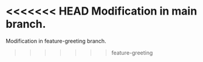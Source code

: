 <<<<<<< HEAD
  Modification in main branch.
=======
 Modification in feature-greeting branch.
>>>>>>> feature-greeting
